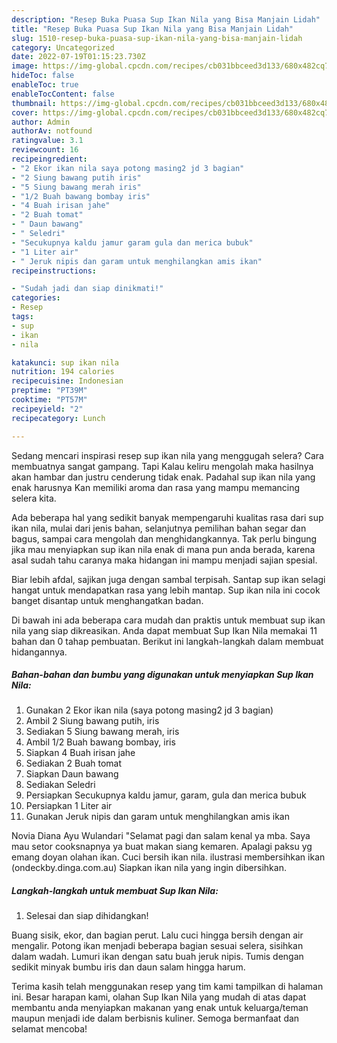```yaml
---
description: "Resep Buka Puasa Sup Ikan Nila yang Bisa Manjain Lidah"
title: "Resep Buka Puasa Sup Ikan Nila yang Bisa Manjain Lidah"
slug: 1510-resep-buka-puasa-sup-ikan-nila-yang-bisa-manjain-lidah
category: Uncategorized
date: 2022-07-19T01:15:23.730Z
image: https://img-global.cpcdn.com/recipes/cb031bbceed3d133/680x482cq70/sup-ikan-nila-foto-resep-utama.jpg
hideToc: false
enableToc: true
enableTocContent: false
thumbnail: https://img-global.cpcdn.com/recipes/cb031bbceed3d133/680x482cq70/sup-ikan-nila-foto-resep-utama.jpg
cover: https://img-global.cpcdn.com/recipes/cb031bbceed3d133/680x482cq70/sup-ikan-nila-foto-resep-utama.jpg
author: Admin
authorAv: notfound
ratingvalue: 3.1
reviewcount: 16
recipeingredient:
- "2 Ekor ikan nila saya potong masing2 jd 3 bagian"
- "2 Siung bawang putih iris"
- "5 Siung bawang merah iris"
- "1/2 Buah bawang bombay iris"
- "4 Buah irisan jahe"
- "2 Buah tomat"
- " Daun bawang"
- " Seledri"
- "Secukupnya kaldu jamur garam gula dan merica bubuk"
- "1 Liter air"
- " Jeruk nipis dan garam untuk menghilangkan amis ikan"
recipeinstructions:

- "Sudah jadi dan siap dinikmati!"
categories:
- Resep
tags:
- sup
- ikan
- nila

katakunci: sup ikan nila 
nutrition: 194 calories
recipecuisine: Indonesian
preptime: "PT39M"
cooktime: "PT57M"
recipeyield: "2"
recipecategory: Lunch

---
```



Sedang mencari inspirasi resep sup ikan nila yang menggugah selera? Cara membuatnya sangat gampang. Tapi Kalau keliru mengolah maka hasilnya akan hambar dan justru cenderung tidak enak. Padahal sup ikan nila yang enak harusnya Kan memiliki aroma dan rasa yang mampu memancing selera kita.


Ada beberapa hal yang sedikit banyak mempengaruhi kualitas rasa dari sup ikan nila, mulai dari jenis bahan, selanjutnya pemilihan bahan segar dan bagus, sampai cara mengolah dan menghidangkannya. Tak perlu bingung jika mau menyiapkan sup ikan nila enak di mana pun anda berada, karena asal sudah tahu caranya maka hidangan ini mampu menjadi sajian spesial.

Biar lebih afdal, sajikan juga dengan sambal terpisah. Santap sup ikan selagi hangat untuk mendapatkan rasa yang lebih mantap. Sup ikan nila ini cocok banget disantap untuk menghangatkan badan.


Di bawah ini ada beberapa cara mudah dan praktis untuk membuat sup ikan nila yang siap dikreasikan. Anda dapat membuat Sup Ikan Nila memakai 11 bahan dan 0 tahap pembuatan. Berikut ini langkah-langkah dalam membuat hidangannya.

<!--inarticleads1-->

##### Bahan-bahan dan bumbu yang digunakan untuk menyiapkan Sup Ikan Nila:

1. Gunakan 2 Ekor ikan nila (saya potong masing2 jd 3 bagian)
1. Ambil 2 Siung bawang putih, iris
1. Sediakan 5 Siung bawang merah, iris
1. Ambil 1/2 Buah bawang bombay, iris
1. Siapkan 4 Buah irisan jahe
1. Sediakan 2 Buah tomat
1. Siapkan  Daun bawang
1. Sediakan  Seledri
1. Persiapkan Secukupnya kaldu jamur, garam, gula dan merica bubuk
1. Persiapkan 1 Liter air
1. Gunakan  Jeruk nipis dan garam untuk menghilangkan amis ikan


Novia Diana Ayu Wulandari &#34;Selamat pagi dan salam kenal ya mba. Saya mau setor cooksnapnya ya buat makan siang kemaren. Apalagi paksu yg emang doyan olahan ikan. Cuci bersih ikan nila. ilustrasi membersihkan ikan (ondeckby.dinga.com.au) Siapkan ikan nila yang ingin dibersihkan. 

<!--inarticleads2-->

##### Langkah-langkah untuk membuat Sup Ikan Nila:


1. Selesai dan siap dihidangkan!

Buang sisik, ekor, dan bagian perut. Lalu cuci hingga bersih dengan air mengalir. Potong ikan menjadi beberapa bagian sesuai selera, sisihkan dalam wadah. Lumuri ikan dengan satu buah jeruk nipis. Tumis dengan sedikit minyak bumbu iris dan daun salam hingga harum. 

Terima kasih telah menggunakan resep yang tim kami tampilkan di halaman ini. Besar harapan kami, olahan Sup Ikan Nila yang mudah di atas dapat membantu anda menyiapkan makanan yang enak untuk keluarga/teman maupun menjadi ide dalam berbisnis kuliner. Semoga bermanfaat dan selamat mencoba!
